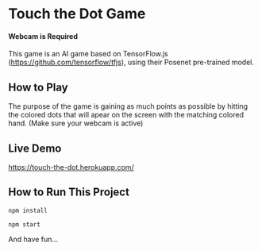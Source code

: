 # Touch the Dot Game

#### Webcam is Required
This game is an AI game based on TensorFlow.js (https://github.com/tensorflow/tfjs), using their Posenet pre-trained model.

## How to Play
The purpose of the game is gaining as much points as possible by hitting the colored dots that will apear on the screen with the matching colored hand. (Make sure your webcam is active)

## Live Demo
https://touch-the-dot.herokuapp.com/

## How to Run This Project
``` npm install ```

``` npm start ```

And have fun...
